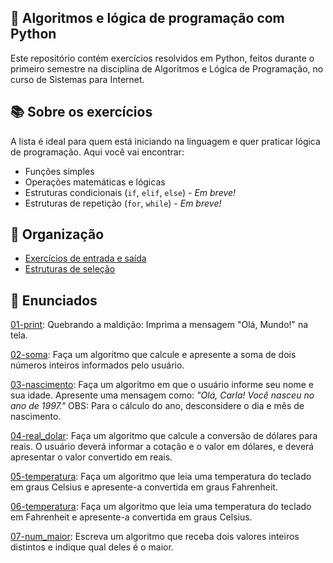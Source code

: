 ## 🐍 Algoritmos e lógica de programação com Python  
Este repositório contém exercícios resolvidos em Python, feitos durante o primeiro semestre na disciplina de Algoritmos e Lógica de Programação, no curso de Sistemas para Internet.

## 📚 Sobre os exercícios 
A lista é ideal para quem está iniciando na linguagem e quer praticar lógica de programação. Aqui você vai encontrar:
- Funções simples
- Operações matemáticas e lógicas
- Estruturas condicionais (`if`, `elif`, `else`) - *Em breve!*
- Estruturas de repetição (`for`, `while`) - *Em breve!*


## 📂 Organização
- [Exercícios de entrada e saída](https://github.com/carlagnes/exercicios-logica-python/tree/main/entrada-saida)
- [Estruturas de seleção](https://github.com/carlagnes/exercicios-logica-python/tree/main/estruturas-de-selecao)
  
## 💬 Enunciados
[01-print](https://github.com/carlagnes/exercicios-logica-python/blob/main/entrada-saida/01-print.py): Quebrando a maldição: Imprima a mensagem "Olá, Mundo!" na tela.

[02-soma](https://github.com/carlagnes/exercicios-logica-python/blob/main/entrada-saida/02-soma.py): Faça um algoritmo que calcule e apresente a soma de dois números inteiros informados pelo usuário.

[03-nascimento](https://github.com/carlagnes/exercicios-logica-python/blob/main/entrada-saida/03-nascimento.py): Faça um algoritmo em que o usuário informe seu nome e sua idade. Apresente uma mensagem como: *"Olá, Carla! Você nasceu no ano de 1997."* OBS: Para o cálculo do ano, desconsidere o dia e mês de nascimento.

[04-real_dolar](https://github.com/carlagnes/exercicios-logica-python/blob/main/entrada-saida/04-real_dolar.py): Faça um algoritmo que calcule a conversão de dólares para reais. O usuário deverá informar a cotação e o valor em dólares, e deverá apresentar o valor convertido em reais.

[05-temperatura](https://github.com/carlagnes/exercicios-logica-python/blob/main/entrada-saida/05-temperatura.py): Faça um algoritmo que leia uma temperatura do teclado em graus Celsius e apresente-a convertida em graus Fahrenheit.

[06-temperatura](https://github.com/carlagnes/exercicios-logica-python/blob/main/entrada-saida/06-temperatura.py): Faça um algoritmo que leia uma temperatura do teclado em Fahrenheit e apresente-a convertida em graus Celsius.

[07-num_maior](https://github.com/carlagnes/exercicios-logica-python/blob/main/estruturas-de-selecao/07-num_maior.py): Escreva um algoritmo que receba dois valores inteiros distintos e indique qual deles é o maior.

   
